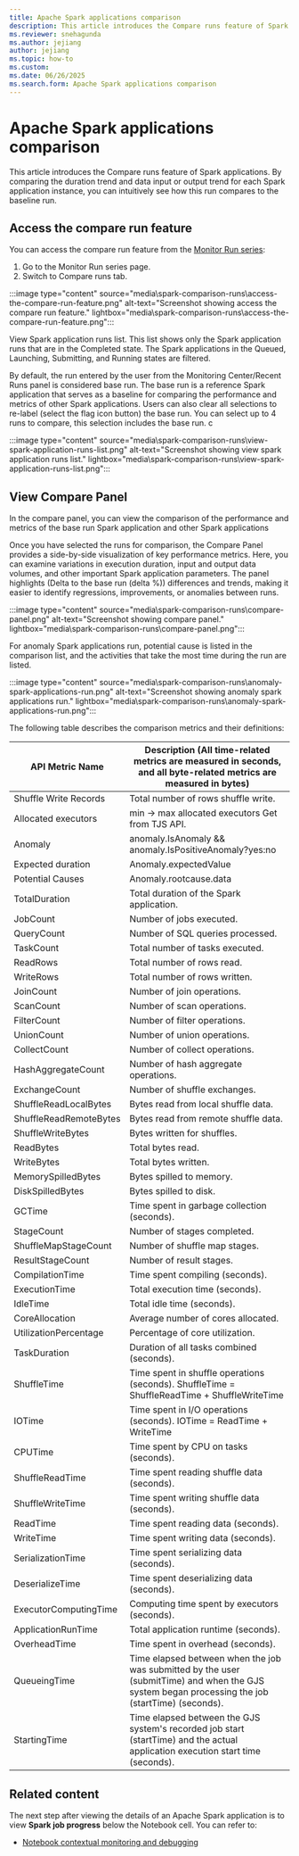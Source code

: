 ```yaml
---
title: Apache Spark applications comparison
description: This article introduces the Compare runs feature of Spark applications.
ms.reviewer: snehagunda
ms.author: jejiang
author: jejiang
ms.topic: how-to
ms.custom:
ms.date: 06/26/2025
ms.search.form: Apache Spark applications comparison
---
```


# Apache Spark applications comparison

This article introduces the Compare runs feature of Spark applications. By comparing the duration trend and data input or output trend for each Spark application instance, you can intuitively see how this run compares to the baseline run. 

## Access the compare run feature 

You can access the compare run feature from the [Monitor Run series](apache-spark-monitor-run-series.md#access-the-monitor-run-series-feature):

1. Go to the Monitor Run series page.
2. Switch to Compare runs tab.

:::image type="content" source="media\spark-comparison-runs\access-the-compare-run-feature.png" alt-text="Screenshot showing access the compare run feature." lightbox="media\spark-comparison-runs\access-the-compare-run-feature.png":::

View Spark application runs list. This list shows only the Spark application runs that are in the Completed state. The Spark applications in the Queued, Launching, Submitting, and Running states are filtered. 

By default, the run entered by the user from the Monitoring Center/Recent Runs panel is considered base run. The base run is a reference Spark application that serves as a baseline for comparing the performance and metrics of other Spark applications. Users can also clear all selections to re-label (select the flag icon button) the base run. You can select up to 4 runs to compare, this selection includes the base run. c

:::image type="content" source="media\spark-comparison-runs\view-spark-application-runs-list.png" alt-text="Screenshot showing view spark application runs list." lightbox="media\spark-comparison-runs\view-spark-application-runs-list.png":::


## View Compare Panel

In the compare panel, you can view the comparison of the performance and metrics of the base run Spark application and other Spark applications 

Once you have selected the runs for comparison, the Compare Panel provides a side-by-side visualization of key performance metrics. Here, you can examine variations in execution duration, input and output data volumes, and other important Spark application parameters. The panel highlights (Delta to the base run (delta %)) differences and trends, making it easier to identify regressions, improvements, or anomalies between runs. 

:::image type="content" source="media\spark-comparison-runs\compare-panel.png" alt-text="Screenshot showing compare panel." lightbox="media\spark-comparison-runs\compare-panel.png":::

For anomaly Spark applications run, potential cause is listed in the comparison list, and the activities that take the most time during the run are listed. 

:::image type="content" source="media\spark-comparison-runs\anomaly-spark-applications-run.png" alt-text="Screenshot showing anomaly spark applications run." lightbox="media\spark-comparison-runs\anomaly-spark-applications-run.png":::

The following table describes the comparison metrics and their definitions: 

| **API Metric Name** | **Description** (All time-related metrics are measured in seconds, and all byte-related metrics are measured in bytes) |
| --- | --- |
| Shuffle Write Records| Total number of rows shuffle write. |
| Allocated executors | min -> max allocated executors Get from TJS API. |
| Anomaly | anomaly.IsAnomaly && anomaly.IsPositiveAnomaly?yes:no |
| Expected duration | Anomaly.expectedValue |
| Potential Causes | Anomaly.rootcause.data |
| TotalDuration | Total duration of the Spark application. |
| JobCount | Number of jobs executed. |
| QueryCount | Number of SQL queries processed. |
| TaskCount | Total number of tasks executed. |
| ReadRows | Total number of rows read. |
| WriteRows | Total number of rows written. |
| JoinCount | Number of join operations. |
| ScanCount | Number of scan operations. |
| FilterCount | Number of filter operations. |
| UnionCount | Number of union operations. |
| CollectCount | Number of collect operations. |
| HashAggregateCount | Number of hash aggregate operations. |
| ExchangeCount | Number of shuffle exchanges.|
| ShuffleReadLocalBytes | Bytes read from local shuffle data. |
| ShuffleReadRemoteBytes | Bytes read from remote shuffle data.|
| ShuffleWriteBytes | Bytes written for shuffles. |
| ReadBytes | Total bytes read.|
| WriteBytes | Total bytes written. |
| MemorySpilledBytes | Bytes spilled to memory. |
| DiskSpilledBytes | Bytes spilled to disk. |
| GCTime | Time spent in garbage collection (seconds). |
| StageCount | Number of stages completed. |
| ShuffleMapStageCount | Number of shuffle map stages. |
| ResultStageCount | Number of result stages. |
| CompilationTime | Time spent compiling (seconds).|
| ExecutionTime | Total execution time (seconds). |
| IdleTime | Total idle time (seconds). |
| CoreAllocation | Average number of cores allocated. |
| UtilizationPercentage | Percentage of core utilization. |
| TaskDuration | Duration of all tasks combined (seconds). |
| ShuffleTime | Time spent in shuffle operations (seconds). ShuffleTime = ShuffleReadTime + ShuffleWriteTime |
| IOTime | Time spent in I/O operations (seconds). IOTime = ReadTime + WriteTime |
| CPUTime | Time spent by CPU on tasks (seconds). |
| ShuffleReadTime | Time spent reading shuffle data (seconds). |
| ShuffleWriteTime | Time spent writing shuffle data (seconds). |
| ReadTime | Time spent reading data (seconds). |
| WriteTime | Time spent writing data (seconds). |
| SerializationTime | Time spent serializing data (seconds). |
| DeserializeTime | Time spent deserializing data (seconds). |
| ExecutorComputingTime | Computing time spent by executors (seconds). |
| ApplicationRunTime | Total application runtime (seconds). |
| OverheadTime | Time spent in overhead (seconds).|
| QueueingTime | Time elapsed between when the job was submitted by the user (submitTime) and when the GJS system began processing the job (startTime) (seconds). |
| StartingTime | Time elapsed between the GJS system's recorded job start (startTime) and the actual application execution start time (seconds). |

## Related content

The next step after viewing the details of an Apache Spark application is to view **Spark job progress** below the Notebook cell. You can refer to:

- [Notebook contextual monitoring and debugging](spark-monitor-debug.md)
